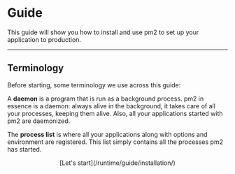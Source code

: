# Guide

This guide will show you how to install and use pm2 to set up your application to production.

---

## Terminology

Before starting, some terminology we use across this guide:

A **daemon** is a program that is run as a background process. pm2 in essence is a daemon: always alive in the background, it takes care of all your processes, keeping them alive. Also, all your applications started with pm2 are daemonized.

The **process list** is where all your applications along with options and environment are registered. This list simply contains all the processes pm2 has started.

<div>
  <p align="center">[Let's start](/runtime/guide/installation/)</p>
</div>
